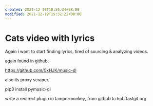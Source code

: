 ```yaml
---
created: 2021-12-19T18:50:34+08:00
modified: 2021-12-19T19:52:22+08:00
---
```


# Cats video with lyrics

Again i want to start finding lyrics, tired of sourcing & analyzing videos.

again found in github.

https://github.com/0xHJK/music-dl

also its proxy scraper.

pip3 install pymusic-dl

write a redirect plugin in tampermonkey, from github to hub.fastgit.org
